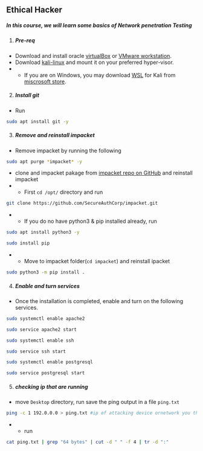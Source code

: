 ## Ethical Hacker

##### In this course, we will learn some basics of Network penetration Testing

1. ##### Pre-req
- Download and install oracle [virtualBox](https://www.virtualbox.org/wiki/Downloads) or [VMware workstation](https://www.vmware.com/products/workstation-player/workstation-player-evaluation.html). 
- Download [kali-linux](https://www.kali.org/get-kali/) and mount it on your preferred hyper-visor. 
- - If you are on Windows, you may download [WSL](https://www.kali.org/get-kali/#kali-wsl) for Kali from [miscrosoft store](https://www.microsoft.com/en-us/p/kali-linux/9pkr34tncv07?activetab=pivot:overviewtab). 

2. ##### Install git
- Run 
```bash
sudo apt install git -y 
```
3. ##### Remove and reinstall impacket
- Remove impacket by running the following
```bash 
sudo apt purge *impacket* -y
```
- clone and impacket pakage from [impacket repo on GitHub](https://github.com/SecureAuthCorp/impacket) and reinstall impacket
- - First `cd /opt/` directory and run 
```bash
git clone https://github.com/SecureAuthCorp/impacket.git
```

- - If you do no have python3 & pip installed already, run 
```bash
sudo apt install python3 -y
```
```bash
sudo install pip
```
- - Move to impacket folder(`cd impacket`) and reinstall ipacket
```bash
sudo python3 -m pip install .
```

4. ##### Enable and turn services
- Once the installation is completed, enable and turn on the following services.

```bash
sudo systemctl enable apache2
```
```bash
sudo service apache2 start
```
```bash
sudo systemctl enable ssh
```
```bash
sudo service ssh start
```
```bash
sudo systemctl enable postgresql
```
```bash
sudo service postgresql start
```
5. ##### checking ip that are running
- move `Desktop` directory, run save the ping output in a file `ping.txt`
```bash
ping -c 1 192.0.0.0 > ping.txt #ip of attacking device ornetwork you think is running
```
- - run
```bash
cat ping.txt | grep "64 bytes" | cut -d " " -f 4 | tr -d ":"
```

